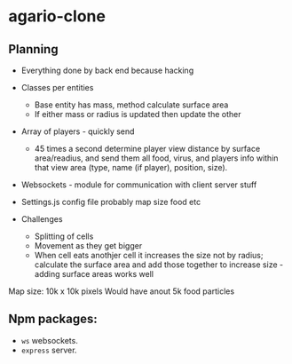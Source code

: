 # agario-clone

## Planning

- Everything done by back end because hacking
- Classes per entities
    - Base entity has mass, method calculate surface area
    - If either mass or radius is updated then update the other
- Array of players - quickly send
    - 45 times a second determine player view distance by surface area/readius, and send them all food, virus, and players info within that view area (type, name (if player), position, size).

- Websockets - module for communication with client server stuff
- Settings.js config file probably map size food etc

- Challenges
    - Splitting of cells 
    - Movement as they get bigger
    - When cell eats anothjer cell it increases the size not by radius; calculate the surface area and add those together to increase size - adding surface areas works well

Map size: 10k x 10k pixels
Would have anout 5k food particles

## Npm packages:

- `ws` websockets.
- `express` server.